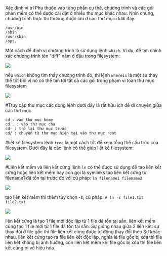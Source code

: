 Xác định ví trí
Phụ thuộc vào từng phần cụ thể, chương trình và các gói phần mềm có thể được cài đặt ở nhiều thư
mục khác nhau. Nhìn chung, chương trình thực thi thường được lưu ở các thư mục dưới đây.
```/bin
/usr/bin
/sbin
/usr/sbin
/opt.
```

Một cách để định vị chương trình là sử dụng lệnh `which`. Ví dụ, để tìm chính xác chương trình
tên "diff" nằm ở đâu trong filesystem:



<img src="https://imgur.com/LRbjrhM">

nếu `which` không tìm thấy chương trình đó, thì lệnh `whereis` là một sự thay thế tốt bởi vì
nó có thể tìm tới tất cả các gói trong phạm vi toàn thư mục filesystem

<img src="https://imgur.com/MeAwzBm">

#Truy cập thư mục
các dòng lệnh dưới đây là rất hữu ích để di chuyển giữa các thư mục
```
cd : vào thư mục home
cd.. : vào thư mục cha
cd- : trở lại thư mục trước
cd/ : chuyển từ thư mục hiện tại vào thư mục root
```
#liệt kê filesystem
lệnh `tree` là một cách tốt để xem tổng thể cấu trúc của filesystem. Dưới đây là các lệnh
có thể giúp liệt kê filesystem:

<img src="https://imgur.com/grCL4cR">

#Liên kết mềm và liên kết cứng
lệnh `ln` có thể được sử dụng để tạo liên kết cứng hoặc liên kết mềm hay còn gọi là symlinks
tạo liên kết cứng từ filename1 đã tồn tại trước đó với cú pháp:
`ln filename1 filename2`

<img src="https://imgur.com/uIy6W3r">

tạo liên kết mềm thì thêm tùy chọn -s, cú pháp:
`# ln -s file1.txt file2.txt`

<img src="https://imgur.com/Vz9ajre">

liên kết cứng là tạo 1 file mới độc lập từ 1 file đã tồn tại sẵn.
liên kết mềm cũng tạo 1 file mới từ 1 file đã tồn tại sẵn.
Sự giống nhau giữa 2 liên kết: sự thay đổi ở file gốc thì file liên kết cũng được tự động thay đổi theo
Sự khác nhau. liên kết cứng tạo ra file liên kết độc lập, nghĩa là file gốc bị xóa thì file liên kết
không bị ảnh hưởng, còn liên kết mềm khi file gốc bị xóa thì file liên kết cũng bị vô hiệu hóa

